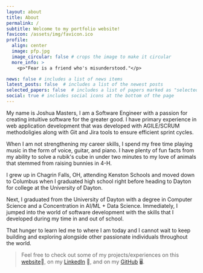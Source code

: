 ```yaml
---
layout: about
title: About
permalink: /
subtitle: Welcome to my portfolio website!
favicon: /assets/img/favicon.ico
profile:
  align: center
  image: pfp.jpg
  image_circular: false # crops the image to make it circular
  more_info: >
    <p>"Fear is a friend who's misunderstood."</p>

news: false # includes a list of news items
latest_posts: false  # includes a list of the newest posts
selected_papers: false  # includes a list of papers marked as "selected={true}"
social: true # includes social icons at the bottom of the page
---
```


My name is Joshua Masters, I am a Software Engineer with a passion for creating intuitive software for the greater good. I have primary experience in web application development that was developed with AGILE/SCRUM methodoligies along with Git and Jira tools to ensure efficient sprint cycles.

When I am not strengthening my career skills, I spend my free time playing music in the form of voice, guitar, and piano. I have plenty of fun facts from my ability to solve a rubik's cube in under two minutes to my love of animals that stemmed from raising bunnies in 4-H. 

I grew up in Chagrin Falls, OH, attending Kenston Schools and moved down to Columbus when I graduated high school right before heading to Dayton for college at the University of Dayton. 

Next, I graduated from the University of Dayton with a degree in Computer Science and a Concentration in AI/ML + Data Science. Immediately, I jumped into the world of software development with the skills that I developed during my time in and out of school. 

That hunger to learn led me to where I am today and I cannot wait to keep building and exploring alongside other passionate individuals throughout the world.

> Feel free to check out some of my projects/experiences on this [website](https://mastersj5.github.io/cv):iphone:, on my [LinkedIn](https://www.linkedin.com/in/joshua-masters-75609b238/) :page_facing_up:, and on my [GitHub](https://github.com/mastersj5) :desktop_computer:.


<!---
 Write your biography here. Tell the world about yourself. Link to your favorite [subreddit](http://reddit.com). You can put a picture in, too. The code is already in, just name your picture `prof_pic.jpg` and put it in the `img/` folder.

Put your address / P.O. box / other info right below your picture. You can also disable any these elements by editing `profile` property of the YAML header of your `_pages/about.md`. Edit `_bibliography/papers.bib` and Jekyll will render your [publications page](/al-folio/publications/) automatically.

Link to your social media connections, too. This theme is set up to use [Font Awesome icons](https://fontawesome.com/) and [Academicons](https://jpswalsh.github.io/academicons/), like the ones below. Add your Facebook, Twitter, LinkedIn, Google Scholar, or just disable all of them.
--->
